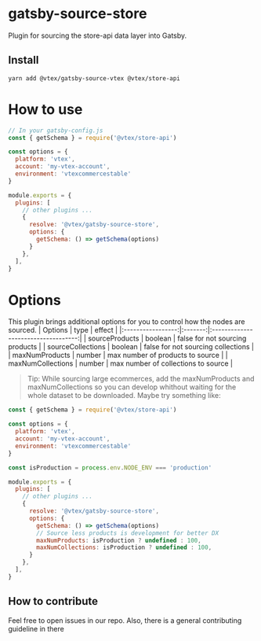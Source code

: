 # gatsby-source-store

Plugin for sourcing the store-api data layer into Gatsby.

## Install
```
yarn add @vtex/gatsby-source-vtex @vtex/store-api
```

# How to use
```js
// In your gatsby-config.js
const { getSchema } = require('@vtex/store-api')

const options = {
  platform: 'vtex',
  account: 'my-vtex-account',
  environment: 'vtexcommercestable'
}

module.exports = {
  plugins: [
    // other plugins ...
    {
      resolve: '@vtex/gatsby-source-store',
      options: {
        getSchema: () => getSchema(options)
      }
    },
  ],
}
```

# Options
This plugin brings additional options for you to control how the nodes are sourced.
|      Options      |   type  |                effect               |
|:-----------------:|:-------:|:-----------------------------------:|
| sourceProducts    | boolean |   false for not sourcing products   |
| sourceCollections | boolean |  false for not sourcing collections |
| maxNumProducts    |  number |   max number of products to source  |
| maxNumCollections |  number | max number of collections to source |

> Tip: While sourcing large ecommerces, add the maxNumProducts and maxNumCollections so you can develop whithout waiting for the whole dataset to be downloaded. Maybe try something like:
```js
const { getSchema } = require('@vtex/store-api')

const options = {
  platform: 'vtex',
  account: 'my-vtex-account',
  environment: 'vtexcommercestable'
}

const isProduction = process.env.NODE_ENV === 'production'

module.exports = {
  plugins: [
    // other plugins ...
    {
      resolve: '@vtex/gatsby-source-store',
      options: {
        getSchema: () => getSchema(options)
        // Source less products is development for better DX
        maxNumProducts: isProduction ? undefined : 100,
        maxNumCollections: isProduction ? undefined : 100,
      }
    },
  ],
}
```

## How to contribute
Feel free to open issues in our repo. Also, there is a general contributing guideline in there
